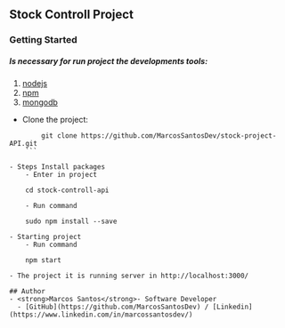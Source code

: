 ## Stock Controll Project

### Getting Started
##### Is necessary for run project the developments tools: 
1. [nodejs](https://nodejs.org/en/)
2. [npm](https://docs.npmjs.com/cli/install)
3. [mongodb](https://docs.mongodb.com/manual/installation/)

- Clone the project:
```
		git clone https://github.com/MarcosSantosDev/stock-project-API.git
	```

- Steps Install packages
	- Enter in project
```
		cd stock-controll-api
```
	- Run command
```
		sudo npm install --save
```
- Starting project
	- Run command
```
		npm start
```
- The project it is running server in http://localhost:3000/

## Author
- <strong>Marcos Santos</strong>- Software Developer 
  - [GitHub](https://github.com/MarcosSantosDev) / [Linkedin](https://www.linkedin.com/in/marcossantosdev/)
